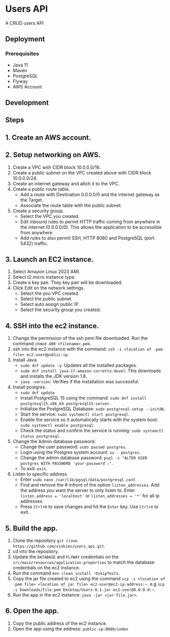# Users API

A CRUD users API

## Deployment

### Prerequisites
- Java 11
- Maven
- PostgreSQL
- Flyway
- AWS Account

## Development

## Steps
## 1. Create an AWS account.
## 2. Setup networking on AWS.
1. Create a VPC with CIDR block 10.0.0.0/16.
2. Create a public subnet on the VPC created above with CIDR block 10.0.0.0/24.
3. Create an internet gateway and attch it to the VPC.
4. Create a public route table. 
    - Add a route with Destination 0.0.0.0/0 and the internet gateway as the Target.
    - Associate the route table with the public subnet.
5. Create a security group.
    - Select the VPC you created.
    - Edit inbound rules to permit HTTP traffic coming from anywhere in the internet (0.0.0.0/0). This allows the application to be accessible from anywhere.
    - Add rules to also permit SSH, HTTP 8080 and PostgreSQL (port 5432) traffic.
## 3. Launch an EC2 instance.
1. Select Amazon Linux 2023 AMI.
2. Select t2.micro instance type.
3. Create a key pair. They key pair will be downloaded.
4. Click Edit on the network settings.
    - Select the you VPC created.
    - Select the public subnet.
    - Select auto assign public IP.
    - Select the security group you created.
## 4. SSH into the ec2 instance.
1. Change the permission of the ssh pem file downloaded. Run the command `chmod 400 <filename>.pem`.
2. ssh into the ec2 instance with the command: `ssh -i <location of .pem file> ec2-user@public-ip`.
3. Install Java.
    - `sudo dnf update -y`: Updates all the installed packages.
    - `sudo dnf install java-17-amazon-corretto-devel`: This downloads and installs the JDK version 1.8.
    - `java -version`: Verifies if the installation was successful.
4. Install postgres.
    - `sudo dnf update`
    - Install PostgreSQL 15 using the command: `sudo dnf install postgresql15.x86_64 postgresql15-server`.
    - Initialize the PostgreSQL Database: `sudo postgresql-setup --initdb`.
    - Start the service: `sudo systemctl start postgresql`.
    - Enable the service so it automatically starts with the system boot: `sudo systemctl enable postgresql`.
    - Check the status and confirm the service is running: `sudo systemctl status postgresql`.
5. Change the Admin database password.
    - Change the user password: `sudo passwd postgres`.
    - Login using the Postgres system account: `su - postgres`.
    - Change the admin database password: `psql -c "ALTER USER postgres WITH PASSWORD 'your-password';"`.
    - To exit: `exit`.
6. Listen to specific address.
    - Enter `sudo nano /var/lib/pgsql/data/postgresql.conf`.
    - Find and remove the # infront of the option `listen_addresses`. Add the address you want the server to only listen to.
    Enter `listen_address = 'localhost'` or `listen_addresses = '*'` for all ip addresses.
    - Press `Ctrl+O` to save changes and hit the `Enter` key. Use `Ctrl+X` to exit.
## 5. Build the app.
1. Clone the repository `git clone https://github.com/vinkims/users_api.git`.
2. cd into the repository.
3. Update the `DATABASE` and `FLYWAY` credentials on the `src/main/resources/application.properties` to match the database credentials on the ec2 instance.
4. Run the command `mvn clean install -DskipTests`.
5. Copy the jar file created to ec2 using the command `scp -i <location of .pem file> <location of jar file> ec2-user@ec2-ip-address:~`. e.g `scp -i Downloads/file.pem Desktop/Users-0.1.jar ec2-user@0.0.0.0:~`.
6. Run the app in the ec2 instance: `java -jar <jar-file.jar>`.
## 6. Open the app.
1. Copy the public address of the ec2 instance.
2. Open the app using the address: `public-ip:8080/index`